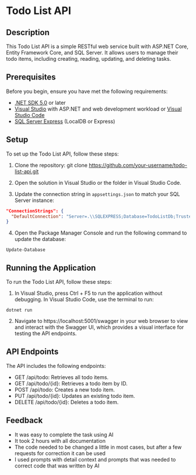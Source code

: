 # Todo List API

## Description
This Todo List API is a simple RESTful web service built with ASP.NET Core, Entity Framework Core, and SQL Server. It allows users to manage their todo items, including creating, reading, updating, and deleting tasks.

## Prerequisites
Before you begin, ensure you have met the following requirements:
- [.NET SDK 5.0](https://dotnet.microsoft.com/download/dotnet/5.0) or later
- [Visual Studio](https://visualstudio.microsoft.com/) with ASP.NET and web development workload or [Visual Studio Code](https://code.visualstudio.com/)
- [SQL Server Express](https://www.microsoft.com/en-us/sql-server/sql-server-downloads) (LocalDB or Express)

## Setup
To set up the Todo List API, follow these steps:
1. Clone the repository:
git clone https://github.com/your-username/todo-list-api.git

2. Open the solution in Visual Studio or the folder in Visual Studio Code.

3. Update the connection string in `appsettings.json` to match your SQL Server instance:
```json
"ConnectionStrings": {
  "DefaultConnection": "Server=.\\SQLEXPRESS;Database=TodoListDb;Trusted_Connection=True;"
}
```

4. Open the Package Manager Console and run the following command to update the database:
```
Update-Database
```

## Running the Application
To run the Todo List API, follow these steps:

1. In Visual Studio, press Ctrl + F5 to run the application without debugging. In Visual Studio Code, use the terminal to run:

```
dotnet run
```

2. Navigate to https://localhost:5001/swagger in your web browser to view and interact with the Swagger UI, which provides a visual interface for testing the API endpoints.


## API Endpoints
The API includes the following endpoints:

- GET /api/todo: Retrieves all todo items.
- GET /api/todo/{id}: Retrieves a todo item by ID.
- POST /api/todo: Creates a new todo item.
- PUT /api/todo/{id}: Updates an existing todo item.
- DELETE /api/todo/{id}: Deletes a todo item.

## Feedback

- It was easy to complete the task using AI
- It took 2 hours with all documentation
- The code needed to be changed a little in most cases, but after a few requests for correction it can be used
- I used prompts with detail context and prompts that was needed to correct code that was written by AI